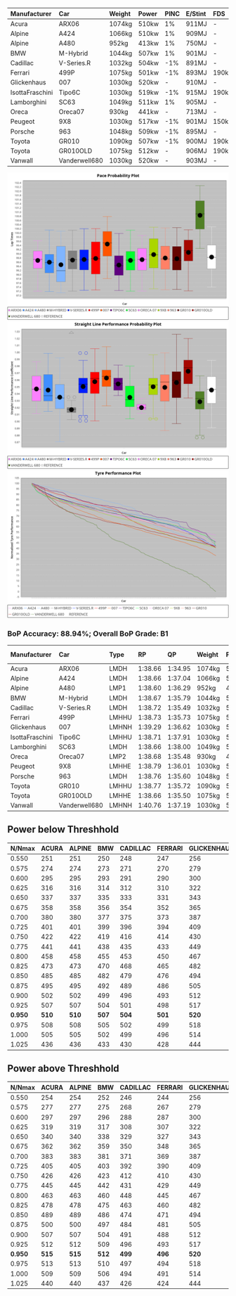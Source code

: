 |Manufacturer|Car|Weight|Power|PINC|E/Stint|FDS|
|:-|:-|:-|:-|:-|:-|:-|
|Acura|ARX06|1074kg|510kw|1%|911MJ|-|
|Alpine|A424|1066kg|510kw|1%|909MJ|-|
|Alpine|A480|952kg|413kw|1%|750MJ|-|
|BMW|M-Hybrid|1044kg|507kw|1%|901MJ|-|
|Cadillac|V-Series.R|1032kg|504kw|-1%|891MJ|-|
|Ferrari|499P|1075kg|501kw|-1%|893MJ|190kph|
|Glickenhaus|007|1030kg|520kw|-|910MJ|-|
|IsottaFraschini|Tipo6C|1030kg|519kw|-1%|915MJ|190kph|
|Lamborghini|SC63|1049kg|511kw|1%|905MJ|-|
|Oreca|Oreca07|930kg|441kw|-|713MJ|-|
|Peugeot|9X8|1030kg|517kw|-1%|901MJ|150kph|
|Porsche|963|1048kg|509kw|-1%|895MJ|-|
|Toyota|GR010|1090kg|507kw|-1%|900MJ|190kph|
|Toyota|GR010OLD|1075kg|512kw|-|906MJ|190kph|
|Vanwall|Vanderwell680|1030kg|520kw|-|903MJ|-|

![PACECHART](./IMG/ACOMETHOD.png)
![STRAIGHTLINEPERFORMANCECHART](./IMG/ACOMETHOD_sp.png)
![TYREPERFORMANCECHART](./IMG/ACOMETHOD_tw.png)

### BoP Accuracy: 88.94%; Overall BoP Grade: B1
|Manufacturer|Car|Type|RP|QP|Weight|Power¹|Threshhold|PINC|Power²|E/Stint|AVG Vmax|FDS|RDLC|L/Stint|BOP-Grade|ModelAccuracy|ModelPoints|Match%|
|:-|:-|:-|:-|:-|:-|:-|:-|:-|:-|:-|:-|:-|:-|:-|:-|:-|:-|:-|
|Acura|ARX06|LMDH|1:38.66|1:34.95|1074kg|510kw|210.0kph|1%|515kw|911MJ|301.94kph|-|0.99|29|-C1|100.00%|995|77.09%|
|Alpine|A424|LMDH|1:38.66|1:37.04|1066kg|510kw|210.0kph|1%|515kw|909MJ|301.97kph|-|1.00|29|~A1|80.53%|517|100.00%|
|Alpine|A480|LMP1|1:38.60|1:36.29|952kg|413kw|210.0kph|1%|417kw|750MJ|297.96kph|-|0.98|27|~A1|59.62%|840|100.00%|
|BMW|M-Hybrid|LMDH|1:38.67|1:35.79|1044kg|507kw|210.0kph|1%|512kw|901MJ|299.08kph|-|1.03|29|-A2|98.60%|1690|91.20%|
|Cadillac|V-Series.R|LMDH|1:38.72|1:35.49|1032kg|504kw|210.0kph|-1%|499kw|891MJ|302.65kph|-|1.03|29|~A1|88.58%|2033|99.44%|
|Ferrari|499P|LMHHU|1:38.73|1:35.73|1075kg|501kw|210.0kph|-1%|496kw|893MJ|302.46kph|190kph|1.02|29|~A1|84.67%|2303|100.00%|
|Glickenhaus|007|LMHNH|1:39.29|1:36.62|1030kg|520kw|210.0kph|-|520kw|910MJ|306.60kph|-|0.96|29|+A2|96.64%|1639|92.16%|
|IsottaFraschini|Tipo6C|LMHHU|1:38.71|1:37.91|1030kg|519kw|210.0kph|-1%|514kw|915MJ|304.92kph|190kph|1.08|29|+B1|66.67%|96|89.39%|
|Lamborghini|SC63|LMDH|1:38.66|1:38.00|1049kg|511kw|210.0kph|1%|516kw|905MJ|300.95kph|-|1.04|29|+B1|96.77%|419|89.86%|
|Oreca|Oreca07|LMP2|1:38.68|1:35.48|930kg|441kw|210.0kph|-|441kw|713MJ|299.76kph|-|0.96|27|+B2|100.00%|2206|83.45%|
|Peugeot|9X8|LMHHE|1:38.79|1:36.01|1030kg|517kw|210.0kph|-1%|512kw|901MJ|303.32kph|150kph|1.04|29|~A1|87.16%|2572|100.00%|
|Porsche|963|LMDH|1:38.76|1:35.60|1048kg|509kw|210.0kph|-1%|504kw|895MJ|302.71kph|-|1.02|29|~A1|93.05%|5740|99.07%|
|Toyota|GR010|LMHHU|1:38.77|1:35.72|1090kg|507kw|210.0kph|-1%|502kw|900MJ|302.17kph|190kph|1.00|29|~A1|90.17%|3255|100.00%|
|Toyota|GR010OLD|LMHHE|1:38.66|1:35.50|1075kg|512kw|210.0kph|-|512kw|906MJ|305.88kph|190kph|1.01|29|~A1|85.24%|1322|98.37%|
|Vanwall|Vanderwell680|LMHNH|1:40.76|1:37.19|1030kg|520kw|210.0kph|-|520kw|903MJ|300.32kph|-|1.01|29|+Ω1|91.33%|611|14.14%|

## Power below Threshhold
|N/Nmax|ACURA|ALPINE|BMW|CADILLAC|FERRARI|GLICKENHAUS|ISOTTAFRASCHINI|LAMBORGHINI|ORECA|PEUGEOT|PORSCHE|TOYOTA|TOYOTA|VANWALL|​|RPM|A480|
|:-|:-|:-|:-|:-|:-|:-|:-|:-|:-|:-|:-|:-|:-|:-|:-|:-|:-|
|0.550|251|251|250|248|247|256|256|252|217|255|251|250|252|256|​|--|-|
|0.575|274|274|273|271|270|279|279|275|236|278|274|273|275|279|​|--|-|
|0.600|295|295|293|291|290|300|299|295|255|298|294|293|296|300|​|--|-|
|0.625|316|316|314|312|310|322|321|316|273|320|315|314|317|322|​|--|-|
|0.650|337|337|335|333|331|343|342|337|291|341|336|335|338|343|​|--|-|
|0.675|358|358|356|354|352|365|364|359|310|363|357|356|359|365|​|--|-|
|0.700|380|380|377|375|373|387|386|380|328|385|379|377|381|387|​|--|-|
|0.725|401|401|399|396|394|409|408|402|347|407|400|399|403|409|​|--|-|
|0.750|422|422|419|416|414|430|429|422|364|427|421|419|423|430|​|--|-|
|0.775|441|441|438|435|433|449|448|441|381|446|440|438|442|449|​|5000|243|
|0.800|458|458|455|453|450|467|466|459|396|464|457|455|460|467|​|5500|287|
|0.825|473|473|470|468|465|482|481|474|409|479|472|470|475|482|​|6000|321|
|0.850|485|485|482|479|476|494|493|485|420|491|484|482|486|494|​|6500|362|
|0.875|495|495|492|489|486|505|504|496|428|502|494|492|497|505|​|7000|405|
|0.900|502|502|499|496|493|512|511|503|434|509|501|499|504|512|​|7500|415|
|0.925|507|507|504|501|498|517|516|508|438|514|506|504|509|517|​|8000|411|
|**0.950**|**510**|**510**|**507**|**504**|**501**|**520**|**519**|**511**|**441**|**517**|**509**|**507**|**512**|**520**|**​**|**8500**|**414**|
|0.975|508|508|505|502|499|518|517|509|440|515|507|505|510|518|​|9000|207|
|1.000|505|505|502|499|496|514|513|505|436|511|504|502|506|514|​|--|-|
|1.025|436|436|433|430|428|444|443|436|376|441|435|433|437|444|​|--|-|

## Power above Threshhold
|N/Nmax|ACURA|ALPINE|BMW|CADILLAC|FERRARI|GLICKENHAUS|ISOTTAFRASCHINI|LAMBORGHINI|ORECA|PEUGEOT|PORSCHE|TOYOTA|TOYOTA|VANWALL|​|RPM|A480|
|:-|:-|:-|:-|:-|:-|:-|:-|:-|:-|:-|:-|:-|:-|:-|:-|:-|:-|
|0.550|254|254|252|246|244|256|253|254|217|252|248|247|252|256|​|--|-|
|0.575|277|277|275|268|267|279|276|277|236|275|271|270|275|279|​|--|-|
|0.600|297|297|296|288|287|300|297|298|255|296|291|290|296|300|​|--|-|
|0.625|319|319|317|308|307|322|318|319|273|317|312|310|317|322|​|--|-|
|0.650|340|340|338|329|327|343|339|340|291|338|333|331|338|343|​|--|-|
|0.675|362|362|359|350|348|365|361|362|310|359|354|352|359|365|​|--|-|
|0.700|383|383|381|371|369|387|383|384|328|381|375|374|381|387|​|--|-|
|0.725|405|405|403|392|390|409|404|406|347|403|396|395|403|409|​|--|-|
|0.750|426|426|423|412|410|430|425|427|364|423|416|415|423|430|​|--|-|
|0.775|445|445|442|431|429|449|444|446|381|442|435|434|442|449|​|5000|243|
|0.800|463|463|460|448|445|467|462|463|396|460|453|451|460|467|​|5500|287|
|0.825|478|478|475|463|460|482|477|478|409|475|468|466|475|482|​|6000|321|
|0.850|489|489|486|474|471|494|488|490|420|486|479|477|486|494|​|6500|362|
|0.875|500|500|497|484|481|505|499|501|428|497|489|487|497|505|​|7000|405|
|0.900|507|507|504|491|488|512|506|508|434|504|496|494|504|512|​|7500|415|
|0.925|512|512|509|496|493|517|511|513|438|509|501|499|509|517|​|8000|411|
|**0.950**|**515**|**515**|**512**|**499**|**496**|**520**|**514**|**516**|**441**|**512**|**504**|**502**|**512**|**520**|**​**|**8500**|**414**|
|0.975|513|513|510|497|494|518|512|514|440|510|502|500|510|518|​|9000|207|
|1.000|509|509|506|494|491|514|508|510|436|506|499|497|506|514|​|--|-|
|1.025|440|440|437|426|424|444|439|441|376|437|430|429|437|444|​|--|-|
